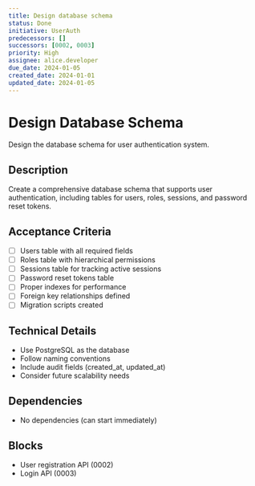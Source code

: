 ```yaml
---
title: Design database schema
status: Done
initiative: UserAuth
predecessors: []
successors: [0002, 0003]
priority: High
assignee: alice.developer
due_date: 2024-01-05
created_date: 2024-01-01
updated_date: 2024-01-05
---
```


# Design Database Schema

Design the database schema for user authentication system.

## Description

Create a comprehensive database schema that supports user authentication, including tables for users, roles, sessions, and password reset tokens.

## Acceptance Criteria

- [ ] Users table with all required fields
- [ ] Roles table with hierarchical permissions
- [ ] Sessions table for tracking active sessions
- [ ] Password reset tokens table
- [ ] Proper indexes for performance
- [ ] Foreign key relationships defined
- [ ] Migration scripts created

## Technical Details

- Use PostgreSQL as the database
- Follow naming conventions
- Include audit fields (created_at, updated_at)
- Consider future scalability needs

## Dependencies

- No dependencies (can start immediately)

## Blocks

- User registration API (0002)
- Login API (0003)
